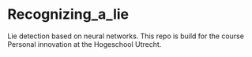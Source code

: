 # Recognizing_a_lie
 Lie detection based on neural networks. This repo is build for the course Personal innovation at the Hogeschool Utrecht.
